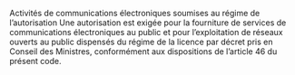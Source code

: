Activités de communications électroniques soumises au régime de l’autorisation
Une autorisation est exigée pour la fourniture de services de communications électroniques au public et pour l’exploitation de réseaux ouverts au public dispensés du régime de la licence par décret pris en Conseil des Ministres, conformément aux dispositions de l’article 46 du présent code.